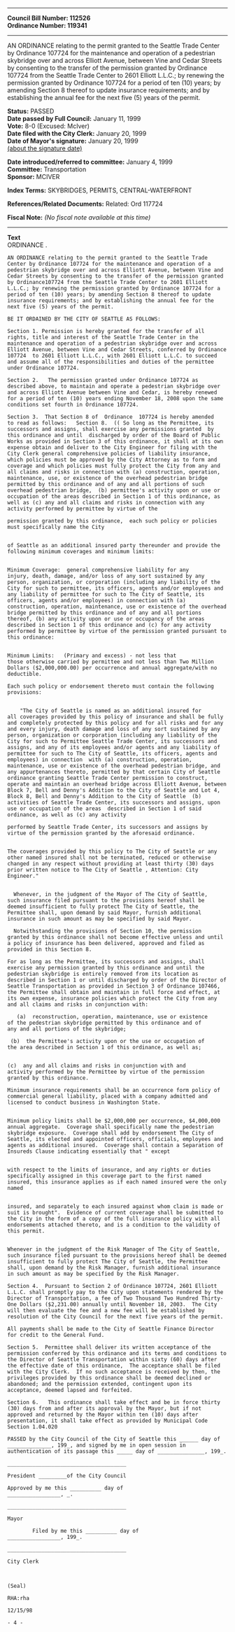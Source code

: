 * * * * *  
  
**Council Bill Number: [](#h0)[](#h2)112526**   
**Ordinance Number: 119341**  
  
* * * * *  
  
AN ORDINANCE relating to the permit granted to the Seattle Trade Center by Ordinance 107724 for the maintenance and operation of a pedestrian skybridge over and across Elliott Avenue, between Vine and Cedar Streets by consenting to the transfer of the permission granted by Ordinance 107724 from the Seattle Trade Center to 2601 Elliott L.L.C.; by renewing the permission granted by Ordinance 107724 for a period of ten (10) years; by amending Section 8 thereof to update insurance requirements; and by establishing the annual fee for the next five (5) years of the permit.  
  
**Status:** PASSED   
**Date passed by Full Council:** January 11, 1999   
**Vote:** 8-0 (Excused: McIver)   
**Date filed with the City Clerk:** January 20, 1999   
**Date of Mayor's signature:** January 20, 1999   
[(about the signature date)](/~public/approvaldate.htm)   
  
  
**Date introduced/referred to committee:** January 4, 1999   
**Committee:** Transportation   
**Sponsor:** MCIVER   
  
**Index Terms:** SKYBRIDGES, PERMITS, CENTRAL-WATERFRONT  
  
**References/Related Documents:** Related: Ord 117724  
  
**Fiscal Note:** *(No fiscal note available at this time)*  
  
* * * * *  
  
**Text**  
    ORDINANCE                    .  
  
    AN ORDINANCE relating to the permit granted to the Seattle Trade  
    Center by Ordinance 107724 for the maintenance and operation of a  
    pedestrian skybridge over and across Elliott Avenue, between Vine and  
    Cedar Streets by consenting to the transfer of the permission granted  
    by Ordinance107724 from the Seattle Trade Center to 2601 Elliott  
    L.L.C.; by renewing the permission granted by Ordinance 107724 for a  
    period of ten (10) years; by amending Section 8 thereof to update  
    insurance requirements; and by establishing the annual fee for the  
    next five (5) years of the permit.  
  
    BE IT ORDAINED BY THE CITY OF SEATTLE AS FOLLOWS:  
  
    Section 1. Permission is hereby granted for the transfer of all  
    rights, title and interest of the Seattle Trade Center in the  
    maintenance and operation of a pedestrian skybridge over and across  
    Elliott Avenue, between Vine and Cedar Streets, conferred by Ordinance  
    107724  to 2601 Elliott L.L.C., with 2601 Elliott L.L.C. to succeed  
    and assume all of the responsibilities and duties of the permittee  
    under Ordinance 107724.  
  
    Section 2.   The permission granted under Ordinance 107724 as  
    described above, to maintain and operate a pedestrian skybridge over  
    and across Elliott Avenue between Vine and Cedar, is hereby renewed  
    for a period of ten (10) years ending November 18, 2008 upon the same  
    conditions set fourth in Ordinance 107724.  
  
    Section 3.  That Section 8 of  Ordinance  107724 is hereby amended  
    to read as follows:   Section 8.  (( So long as the Permittee, its  
    successors and assigns, shall exercise any permissions granted  by  
    this ordinance and until  discharged by order of the Board of Public  
    Works as provided in Section 3 of this ordinance, it shall at its own  
    expense obtain and deliver to the City Engineer for filing with the  
    City Clerk general comprehensive policies of liability insurance,  
    which policies must be approved by the City Attorney as to form and  
    coverage and which policies must fully protect the City from any and  
    all claims and risks in connection with (a) construction, operation,  
    maintenance, use, or existence of the overhead pedestrian bridge  
    permitted by this ordinance and of any and all portions of such  
    overhead pedestrian bridge,  (b) permittee's activity upon or use or  
    occupation of the areas described in Section 1 of this ordinance, as  
    well as (c) any and all claims and risks in connection with any  
    activity performed by permittee by virtue of the  
  
    permission granted by this ordinance,  each such policy or policies  
    must specifically name the City  
  
  
    of Seattle as an additional insured party thereunder and provide the  
    following minimum coverages and minimum limits:  
  
  
    Minimum Coverage:  general comprehensive liability for any  
    injury, death, damage, and/or loss of any sort sustained by any  
    person, organization, or corporation (including any liability of the  
    City for such to permittee, its officers, agents and/or employees and  
    any liability of permittee for such to The City of Seattle, its  
    officers, agents and/or employees) in connection with (a)  
    construction, operation, maintenance, use or existence of the overhead  
    bridge permitted by this ordinance and of any and all portions  
    thereof, (b) any activity upon or use or occupancy of the areas  
    described in Section 1 of this ordinance and (c) for any activity  
    performed by permittee by virtue of the permission granted pursuant to  
    this ordinance:  
  
  
    Minimum Limits:   (Primary and excess) - not less that  
    those otherwise carried by permittee and not less than Two Million  
    Dollars ($2,000,000.00) per occurrence and annual aggregate/with no  
    deductible.  
  
    Each such policy or endorsement thereto must contain the following  
    provisions:  
  
  
        "The City of Seattle is named as an additional insured for  
    all coverages provided by this policy of insurance and shall be fully  
    and completely protected by this policy and for all risks and for any  
    and every injury, death damage and loss of any sort sustained by any  
    person, organization or corporation (including any liability of the  
    City for such to Permittee Seattle Trade Center, its successors and  
    assigns, and any of its employees and/or agents and any liability of  
    permittee for such to The City of Seattle, its officers, agents and  
    employees) in connection  with (a) construction, operation,  
    maintenance, use or existence of the overhead pedestrian bridge, and  
    any appurtenances thereto, permitted by that certain City of Seattle  
    ordinance granting Seattle Trade Center permission to construct,  
    operate and maintain an overhead bridge across Elliott Avenue, between  
    Block 7, Bell and Denny's Addition to the City of Seattle and Lot 4,  
    Block 8, Bell and Denny's Addition to the City of Seattle  (b)  
    activities of Seattle Trade Center, its successors and assigns, upon  
    use or occupation of the areas  described in Section 1 of said  
    ordinance, as well as (c) any activity  
  
    performed by Seattle Trade Center, its successors and assigns by  
    virtue of the permission granted by the aforesaid ordinance.  
  
  
    The coverages provided by this policy to The City of Seattle or any  
    other named insured shall not be terminated, reduced or otherwise  
    changed in any respect without providing at least thirty (30) days  
    prior written notice to The City of Seattle , Attention: City  
    Engineer."  
  
  
      Whenever, in the judgment of the Mayor of The City of Seattle,  
    such insurance filed pursuant to the provisions hereof shall be  
    deemed insufficient to fully protect The City of Seattle, the  
    Permittee shall, upon demand by said Mayor, furnish additional  
    insurance in such amount as may be specified by said Mayor.  
  
      Notwithstanding the provisions of Section 10, the permission  
    granted by this ordinance shall not become effective unless and until  
    a policy of insurance has been delivered, approved and filed as  
    provided in this Section 8.  
  
    For as long as the Permittee, its successors and assigns, shall  
    exercise any permission granted by this ordinance and until the  
    pedestrian skybridge is entirely removed from its location as  
    described in Section 1 or until discharged by order of the Director of  
    Seattle Transportation as provided in Section 3 of Ordinance 107466,  
    the Permittee shall obtain and maintain in full force and effect, at  
    its own expense, insurance policies which protect the City from any  
    and all claims and risks in conjunction with:  
  
       (a)  reconstruction, operation, maintenance, use or existence  
    of the pedestrian skybridge permitted by this ordinance and of  
    any and all portions of the skybridge;  
  
     (b)  the Permittee's activity upon or the use or occupation of  
    the area described in Section 1 of this ordinance, as well as;  
  
  
    (c)  any and all claims and risks in conjunction with and  
    activity performed by the Permittee by virtue of the permission  
    granted by this ordinance.  
  
    Minimum insurance requirements shall be an occurrence form policy of  
    commercial general liability, placed with a company admitted and  
    licensed to conduct business in Washington State.  
  
  
    Minimum policy limits shall be $2,000,000 per occurrence, $4,000,000  
    annual aggregate.  Coverage shall specifically name the pedestrian  
    skybridge exposure.  Coverage shall add by endorsement The City of  
    Seattle, its elected and appointed officers, officials, employees and  
    agents as additional insured.  Coverage shall contain a Separation of  
    Insureds Clause indicating essentially that " except  
  
  
    with respect to the limits of insurance, and any rights or duties  
    specifically assigned in this coverage part to the first named  
    insured, this insurance applies as if each named insured were the only  
    named  
  
  
    insured, and separately to each insured against whom claim is made or  
    suit is brought".  Evidence of current coverage shall be submitted to  
    the City in the form of a copy of the full insurance policy with all  
    endorsements attached thereto, and is a condition to the validity of  
    this permit.  
  
  
    Whenever in the judgment of the Risk Manager of The City of Seattle,  
    such insurance filed pursuant to the provisions hereof shall be deemed  
    insufficient to fully protect The City of Seattle, the Permittee  
    shall, upon demand by the Risk Manager, furnish additional insurance  
    in such amount as may be specified by the Risk Manager.  
  
    Section 4.  Pursuant to Section 2 of Ordinance 107724, 2601 Elliott  
    L.L.C. shall promptly pay to the City upon statements rendered by the  
    Director of Transportation, a fee of Two Thousand Two Hundred Thirty-  
    One Dollars ($2,231.00) annually until November 18, 2003.  The City  
    will then evaluate the fee and a new fee will be established by  
    resolution of the City Council for the next five years of the permit.  
  
    All payments shall be made to the City of Seattle Finance Director  
    for credit to the General Fund.  
  
    Section 5.  Permittee shall deliver its written acceptance of the  
    permission conferred by this ordinance and its terms and conditions to  
    the Director of Seattle Transportation within sixty (60) days after  
    the effective date of this ordinance,  The acceptance shall be filed  
    with the City Clerk.  If no such acceptance is received by then, the  
    privileges provided by this ordinance shall be deemed declined or  
    abandoned; and the permission extended, contingent upon its  
    acceptance, deemed lapsed and forfeited.  
  
    Section 6.   This ordinance shall take effect and be in force thirty  
    (30) days from and after its approval by the Mayor, but if not  
    approved and returned by the Mayor within ten (10) days after  
    presentation, it shall take effect as provided by Municipal Code  
    Section 1.04.020  
  
    PASSED by the City Council of the City of Seattle this ______ day of  
    ______________, 199_, and signed by me in open session in  
    authentication of its passage this _____ day of _______________, 199_.  
  
    ______________________________________  
  
    President _________of the City Council  
  
    Approved by me this __________ day of  
    _________________, _.  
  
    ______________________________________  
  
    Mayor  
  
            Filed by me this __________ day of  
    _________________, 199_.  
  
    ______________________________________  
  
    City Clerk  
  
  
  
    (Seal)  
  
    RHA:rha  
  
    12/15/98  
  
    - 4 -  
